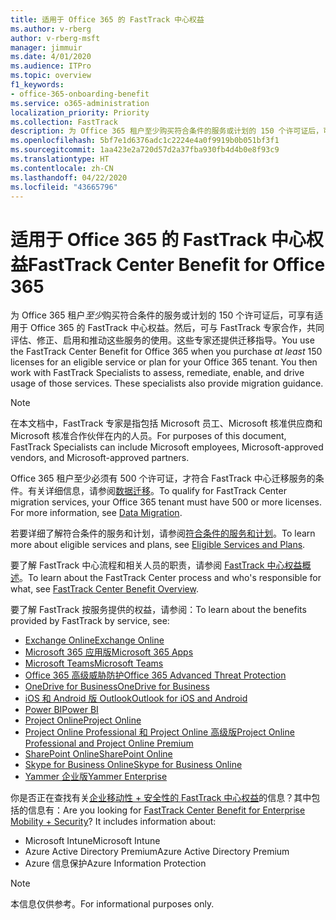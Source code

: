 ```yaml
---
title: 适用于 Office 365 的 FastTrack 中心权益
ms.author: v-rberg
author: v-rberg-msft
manager: jimmuir
ms.date: 4/01/2020
ms.audience: ITPro
ms.topic: overview
f1_keywords:
- office-365-onboarding-benefit
ms.service: o365-administration
localization_priority: Priority
ms.collection: FastTrack
description: 为 Office 365 租户至少购买符合条件的服务或计划的 150 个许可证后，可享有适用于 Office 365 的 FastTrack 中心权益。然后，可与 FastTrack 专家合作，共同评估、修正、启用和推动这些服务的使用。这些专家还提供迁移指导。
ms.openlocfilehash: 5bf7e1d6376adc1c2224e4a0f9919b0b051bf3f1
ms.sourcegitcommit: 1aa423e2a720d57d2a37fba930fb4d4b0e8f93c9
ms.translationtype: HT
ms.contentlocale: zh-CN
ms.lasthandoff: 04/22/2020
ms.locfileid: "43665796"
---
```

# <a name="fasttrack-center-benefit-for-office-365"></a><span data-ttu-id="cdaed-105">适用于 Office 365 的 FastTrack 中心权益</span><span class="sxs-lookup"><span data-stu-id="cdaed-105">FastTrack Center Benefit for Office 365</span></span>

<span data-ttu-id="cdaed-p102">为 Office 365 租户*至少*购买符合条件的服务或计划的 150 个许可证后，可享有适用于 Office 365 的 FastTrack 中心权益。然后，可与 FastTrack 专家合作，共同评估、修正、启用和推动这些服务的使用。这些专家还提供迁移指导。</span><span class="sxs-lookup"><span data-stu-id="cdaed-p102">You use the FastTrack Center Benefit for Office 365 when you purchase  *at least*  150 licenses for an eligible service or plan for your Office 365 tenant. You then work with FastTrack Specialists to assess, remediate, enable, and drive usage of those services. These specialists also provide migration guidance.</span></span> 
  
> [!NOTE]
> <span data-ttu-id="cdaed-109">在本文档中，FastTrack 专家是指包括 Microsoft 员工、Microsoft 核准供应商和 Microsoft 核准合作伙伴在内的人员。</span><span class="sxs-lookup"><span data-stu-id="cdaed-109">For purposes of this document, FastTrack Specialists can include Microsoft employees, Microsoft-approved vendors, and Microsoft-approved partners.</span></span> 
  
<span data-ttu-id="cdaed-p103">Office 365 租户至少必须有 500 个许可证，才符合 FastTrack 中心迁移服务的条件。有关详细信息，请参阅[数据迁移](O365-data-migration.md)。</span><span class="sxs-lookup"><span data-stu-id="cdaed-p103">To qualify for FastTrack Center migration services, your Office 365 tenant must have 500 or more licenses. For more information, see [Data Migration](O365-data-migration.md).</span></span>
  
<span data-ttu-id="cdaed-112">若要详细了解符合条件的服务和计划，请参阅[符合条件的服务和计划](M365-eligible-services-and-plans.md)。</span><span class="sxs-lookup"><span data-stu-id="cdaed-112">To learn more about eligible services and plans, see [Eligible Services and Plans](M365-eligible-services-and-plans.md).</span></span>
  
<span data-ttu-id="cdaed-113">要了解 FastTrack 中心流程和相关人员的职责，请参阅 [FastTrack 中心权益概述](O365-fasttrack-benefit-overview.md)。</span><span class="sxs-lookup"><span data-stu-id="cdaed-113">To learn about the FastTrack Center process and who's responsible for what, see [FastTrack Center Benefit Overview](O365-fasttrack-benefit-overview.md).</span></span>

<span data-ttu-id="cdaed-114">要了解 FastTrack 按服务提供的权益，请参阅：</span><span class="sxs-lookup"><span data-stu-id="cdaed-114">To learn about the benefits provided by FastTrack by service, see:</span></span>

- [<span data-ttu-id="cdaed-115">Exchange Online</span><span class="sxs-lookup"><span data-stu-id="cdaed-115">Exchange Online</span></span>](O365-fasttrack-responsibilities.md#exchange-online)
- [<span data-ttu-id="cdaed-116">Microsoft 365 应用版</span><span class="sxs-lookup"><span data-stu-id="cdaed-116">Microsoft 365 Apps</span></span>](O365-fasttrack-responsibilities.md#microsoft-365-apps)
- [<span data-ttu-id="cdaed-117">Microsoft Teams</span><span class="sxs-lookup"><span data-stu-id="cdaed-117">Microsoft Teams</span></span>](O365-fasttrack-responsibilities.md#microsoft-teams)
- [<span data-ttu-id="cdaed-118">Office 365 高级威胁防护</span><span class="sxs-lookup"><span data-stu-id="cdaed-118">Office 365 Advanced Threat Protection</span></span>](O365-fasttrack-responsibilities.md#office-365-advanced-threat-protection)
- [<span data-ttu-id="cdaed-119">OneDrive for Business</span><span class="sxs-lookup"><span data-stu-id="cdaed-119">OneDrive for Business</span></span>](O365-fasttrack-responsibilities.md#onedrive-for-business)
- [<span data-ttu-id="cdaed-120">iOS 和 Android 版 Outlook</span><span class="sxs-lookup"><span data-stu-id="cdaed-120">Outlook for iOS and Android</span></span>](O365-fasttrack-responsibilities.md#outlook-for-ios-and-android)
- [<span data-ttu-id="cdaed-121">Power BI</span><span class="sxs-lookup"><span data-stu-id="cdaed-121">Power BI</span></span>](O365-fasttrack-responsibilities.md#power-bi)
- [<span data-ttu-id="cdaed-122">Project Online</span><span class="sxs-lookup"><span data-stu-id="cdaed-122">Project Online</span></span>](O365-fasttrack-responsibilities.md#project-online)
- [<span data-ttu-id="cdaed-123">Project Online Professional 和 Project Online 高级版</span><span class="sxs-lookup"><span data-stu-id="cdaed-123">Project Online Professional and Project Online Premium</span></span>](O365-fasttrack-responsibilities.md#project-online-professional-and-project-online-premium)
- [<span data-ttu-id="cdaed-124">SharePoint Online</span><span class="sxs-lookup"><span data-stu-id="cdaed-124">SharePoint Online</span></span>](O365-fasttrack-responsibilities.md#sharepoint-online)
- [<span data-ttu-id="cdaed-125">Skype for Business Online</span><span class="sxs-lookup"><span data-stu-id="cdaed-125">Skype for Business Online</span></span>](O365-fasttrack-responsibilities.md#skype-for-business-online)
- [<span data-ttu-id="cdaed-126">Yammer 企业版</span><span class="sxs-lookup"><span data-stu-id="cdaed-126">Yammer Enterprise</span></span>](O365-fasttrack-responsibilities.md#yammer-enterprise)
  
<span data-ttu-id="cdaed-p104">你是否正在查找有关[企业移动性 + 安全性的 FastTrack 中心权益](EMS-fasttrack-benefit-for-EMS.md)的信息？其中包括的信息有：</span><span class="sxs-lookup"><span data-stu-id="cdaed-p104">Are you looking for [FastTrack Center Benefit for Enterprise Mobility + Security](EMS-fasttrack-benefit-for-EMS.md)? It includes information about:</span></span>
  
- <span data-ttu-id="cdaed-129">Microsoft Intune</span><span class="sxs-lookup"><span data-stu-id="cdaed-129">Microsoft Intune</span></span>
- <span data-ttu-id="cdaed-130">Azure Active Directory Premium</span><span class="sxs-lookup"><span data-stu-id="cdaed-130">Azure Active Directory Premium</span></span> 
- <span data-ttu-id="cdaed-131">Azure 信息保护</span><span class="sxs-lookup"><span data-stu-id="cdaed-131">Azure Information Protection</span></span>
    
> [!NOTE]
> <span data-ttu-id="cdaed-132">本信息仅供参考。</span><span class="sxs-lookup"><span data-stu-id="cdaed-132">For informational purposes only.</span></span> 

